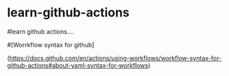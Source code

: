 # learn-github-actions
#learn github actions....

#[Worrkflow syntax for github]

(https://docs.github.com/en/actions/using-workflows/workflow-syntax-for-github-actions#about-yaml-syntax-for-workflows)
